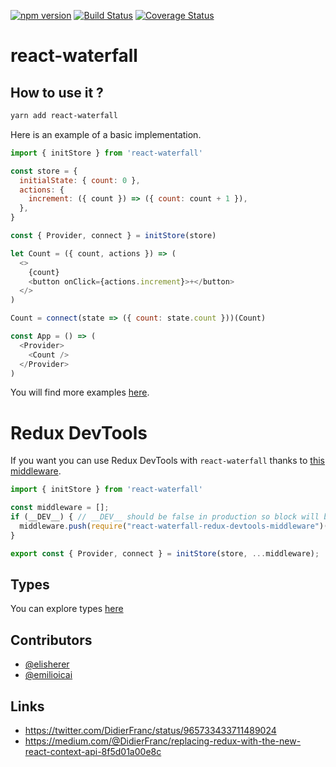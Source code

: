 [![npm version](https://badge.fury.io/js/react-waterfall.svg)](https://badge.fury.io/js/react-waterfall) [![Build Status](https://api.travis-ci.org/didierfranc/react-waterfall.svg?branch=master)](https://travis-ci.org/didierfranc/react-waterfall) [![Coverage Status](https://coveralls.io/repos/github/didierfranc/react-waterfall/badge.svg)](https://coveralls.io/github/didierfranc/react-waterfall)

# react-waterfall

## How to use it ?

```sh
yarn add react-waterfall
```

Here is an example of a basic implementation.

```js
import { initStore } from 'react-waterfall'

const store = {
  initialState: { count: 0 },
  actions: {
    increment: ({ count }) => ({ count: count + 1 }),
  },
}

const { Provider, connect } = initStore(store)

let Count = ({ count, actions }) => (
  <>
    {count}
    <button onClick={actions.increment}>+</button>
  </>
)

Count = connect(state => ({ count: state.count }))(Count)

const App = () => (
  <Provider>
    <Count />
  </Provider>
)
```

You will find more examples [here](https://github.com/didierfranc/react-waterfall/tree/master/examples).

# Redux DevTools

If you want you can use Redux DevTools with `react-waterfall` thanks to [this middleware](https://github.com/elisherer/react-waterfall-redux-devtools-middleware).

```js
import { initStore } from 'react-waterfall'

const middleware = [];
if (__DEV__) { // __DEV__ should be false in production so block will be considered dead code
  middleware.push(require("react-waterfall-redux-devtools-middleware")());
}

export const { Provider, connect } = initStore(store, ...middleware);
```

## Types

You can explore types [here](https://github.com/didierfranc/react-waterfall/blob/master/dist/react-watefall.js.flow)

## Contributors

- [@elisherer](https://github.com/elisherer)
- [@emilioicai](https://github.com/emilioicai)

## Links

* https://twitter.com/DidierFranc/status/965733433711489024
* https://medium.com/@DidierFranc/replacing-redux-with-the-new-react-context-api-8f5d01a00e8c
